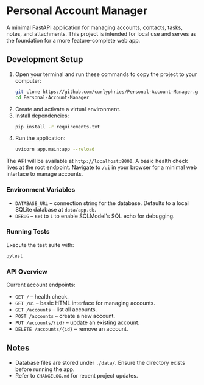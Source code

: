 # Personal Account Manager

A minimal FastAPI application for managing accounts, contacts, tasks, notes, and attachments. This project is intended for local use and serves as the foundation for a more feature-complete web app.

## Development Setup

1. Open your terminal and run these commands to copy the project to your computer:
   ```bash
   git clone https://github.com/curlyphries/Personal-Account-Manager.git
   cd Personal-Account-Manager
   ```
2. Create and activate a virtual environment.
3. Install dependencies:
   ```bash
   pip install -r requirements.txt
   ```
4. Run the application:
   ```bash
   uvicorn app.main:app --reload
   ```

The API will be available at `http://localhost:8000`. A basic health check lives at the root endpoint.
Navigate to `/ui` in your browser for a minimal web interface to manage accounts.

### Environment Variables

- `DATABASE_URL` – connection string for the database. Defaults to a local SQLite database at `data/app.db`.
- `DEBUG` – set to `1` to enable SQLModel's SQL echo for debugging.

### Running Tests

Execute the test suite with:

```bash
pytest
```

### API Overview

Current account endpoints:

- `GET /` – health check.
- `GET /ui` – basic HTML interface for managing accounts.
- `GET /accounts` – list all accounts.
- `POST /accounts` – create a new account.
- `PUT /accounts/{id}` – update an existing account.
- `DELETE /accounts/{id}` – remove an account.

## Notes
- Database files are stored under `./data/`. Ensure the directory exists before running the app.
- Refer to `CHANGELOG.md` for recent project updates.
